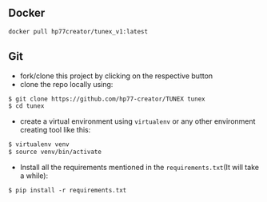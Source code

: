 ## Docker

```bash
docker pull hp77creator/tunex_v1:latest
```



## Git

- fork/clone this project by clicking on the respective button
- clone the repo locally using:
```bash
$ git clone https://github.com/hp77-creator/TUNEX tunex
$ cd tunex 
```
- create a virtual environment using `virtualenv` or any other environment creating tool like this:

```bash
$ virtualenv venv
$ source venv/bin/activate
```

- Install all the requirements mentioned in the `requirements.txt`(It will take a while):
```
$ pip install -r requirements.txt
```




